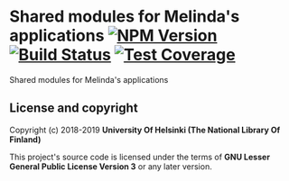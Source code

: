 # Shared modules for Melinda's applications [![NPM Version](https://img.shields.io/npm/v/@natlibfi/melinda-commons.svg)](https://npmjs.org/package/@natlibfi/melinda-commons) [![Build Status](https://travis-ci.org/NatLibFi/melinda-commons-js.svg)](https://travis-ci.org/NatLibFi/melinda-commons-js) [![Test Coverage](https://codeclimate.com/github/NatLibFi/melinda-commons-js/badges/coverage.svg)](https://codeclimate.com/github/NatLibFi/melinda-commons-js/coverage)

Shared modules for Melinda's applications

## License and copyright

Copyright (c) 2018-2019 **University Of Helsinki (The National Library Of Finland)**

This project's source code is licensed under the terms of **GNU Lesser General Public License Version 3** or any later version.
